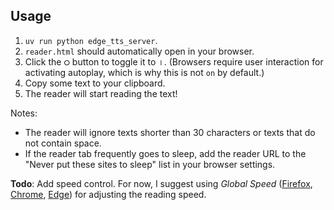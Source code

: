 ## Usage

1. `uv run python edge_tts_server`.
2. `reader.html` should automatically open in your browser.
3. Click the `⭘` button to toggle it to `⏽`. (Browsers require user interaction for activating autoplay, which is why this is not `on` by default.)
4. Copy some text to your clipboard.
5. The reader will start reading the text!

Notes:
* The reader will ignore texts shorter than 30 characters or texts that do not contain space.
* If the reader tab frequently goes to sleep, add the reader URL to the "Never put these sites to sleep" list in your browser settings.

**Todo**: Add speed control. For now, I suggest using *Global Speed* ([Firefox](https://addons.mozilla.org/en-US/firefox/addon/global-speed/), [Chrome](https://chromewebstore.google.com/detail/global-speed/jpbjcnkcffbooppibceonlgknpkniiff), [Edge](https://microsoftedge.microsoft.com/addons/detail/global-speed/mjhlabbcmjflkpjknnicihkfnmbdfced)) for adjusting the reading speed.